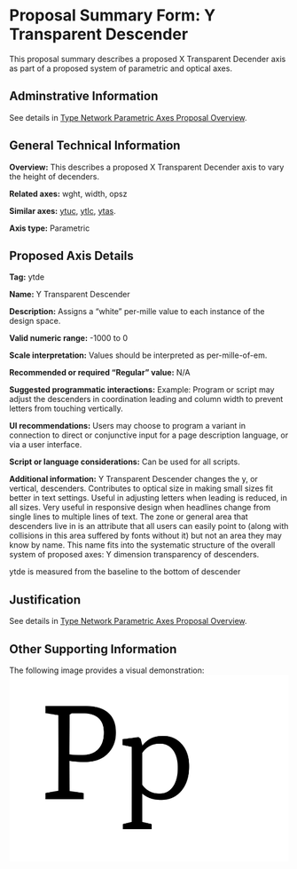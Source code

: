 # Proposal Summary Form: Y Transparent Descender

This proposal summary describes a proposed X Transparent Decender axis as part of
a proposed system of parametric and optical axes.

## Adminstrative Information

See details in [Type Network Parametric Axes Proposal Overview](Overview.md).

## General Technical Information

**Overview:** This describes a proposed X Transparent Decender axis to vary the height of decenders.

**Related axes:** wght, width, opsz

**Similar axes:** [ytuc](ProposalSummary_.md), [ytlc](ProposalSummary_ytlc.md), [ytas](ProposalSummary_ytas.md).

**Axis type:** Parametric

## Proposed Axis Details

**Tag:** ytde

**Name:** Y Transparent Descender

**Description:** Assigns a “white” per-mille value to each instance of the design space.

**Valid numeric range:**  -1000 to 0

**Scale interpretation:** Values should be interpreted as per-mille-of-em.

**Recommended or required “Regular” value:** N/A

**Suggested programmatic interactions:** Example: Program or script may adjust the descenders
in coordination leading and column width to prevent letters from touching vertically.

**UI recommendations:** Users may choose to program a variant in connection to direct or
conjunctive input for a page description language, or via a user interface.

**Script or language considerations:** Can be used for all scripts.

**Additional information:** Y Transparent Descender changes the y, or vertical, descenders.
Contributes to optical size in making small sizes fit better in text settings. Useful in
adjusting letters when leading is reduced, in all sizes. Very useful in responsive design
when headlines change from single lines to multiple lines of text. The zone or general area
that descenders live in is an attribute that all users can easily point to (along with
collisions in this area suffered by fonts without it) but not an area they may know by name.
This name fits into the systematic structure of the overall system of proposed axes: Y
dimension transparency of descenders.

ytde is measured from the baseline to the bottom of descender

## Justification

See details in [Type Network Parametric Axes Proposal Overview](Overview.md).

## Other Supporting Information

The following image provides a visual demonstration:
![Demonstration](demos/animation-ytde.gif)
